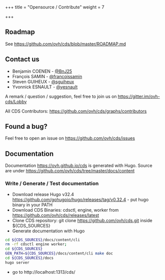 +++
title = "Opensource / Contribute"
weight = 7

+++

## Roadmap

See https://github.com/ovh/cds/blob/master/ROADMAP.md

## Contact us

* Benjamin COENEN - [@BnJ25](https://twitter.com/BnJ25)
* François SAMIN - [@francoissamin](https://twitter.com/francoissamin)
* Steven GUIHEUX - [@sguiheux](https://twitter.com/sguiheux)
* Yvonnick ESNAULT - [@yesnault](https://twitter.com/yesnault)

A remark / question / suggestion, feel free to join us on https://gitter.im/ovh-cds/Lobby

All CDS Contributors: https://github.com/ovh/cds/graphs/contributors

## Found a bug?

Feel free to open an issue on https://github.com/ovh/cds/issues

## Documentation

Documentation https://ovh.github.io/cds is generated with Hugo. Source are under https://github.com/ovh/cds/tree/master/docs/content

### Write / Generate / Test documentation

* Download release Hugo v32.4 https://github.com/gohugoio/hugo/releases/tag/v0.32.4 - put hugo binary in your PATH
* Download CDS Binaries: cdsctl, engine, worker from https://github.com/ovh/cds/releases/latest
* Clone CDS repository: git clone https://github.com/ovh/cds.git inside ${CDS_SOURCES}
* Generate documentation with Hugo

```bash
cd ${CDS_SOURCES}/docs/content/cli
rm -rf cdsctl engine worker;
cd ${CDS_SOURCES}
GEN_PATH=${CDS_SOURCES}/docs/content/cli make doc 
cd ${CDS_SOURCES}/docs
hugo server
```
* go to http://localhost:1313/cds/
